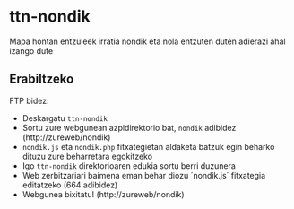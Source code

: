 # ttn-nondik
Mapa hontan entzuleek irratia nondik eta nola entzuten duten adierazi ahal izango dute


## Erabiltzeko
FTP bidez:
* Deskargatu `ttn-nondik` 
* Sortu zure webgunean azpidirektorio bat, `nondik` adibidez (http://zureweb/nondik)
* `nondik.js` eta `nondik.php` fitxategietan aldaketa batzuk egin beharko dituzu zure beharretara egokitzeko
* Igo `ttn-nondik` direktorioaren edukia sortu berri duzunera
* Web zerbitzariari baimena eman behar diozu ´nondik.js´ fitxategia editatzeko (664 adibidez)
* Webgunea bixitatu! (http://zureweb/nondik)